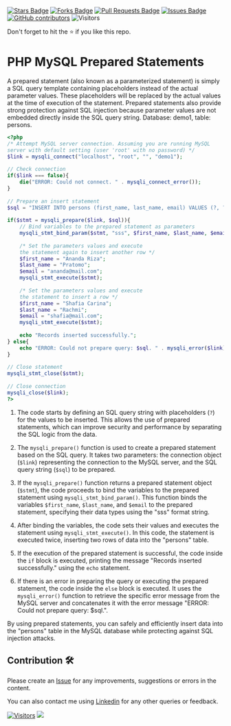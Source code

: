 <a href="https://github.com/drshahizan/learn-php/stargazers"><img src="https://img.shields.io/github/stars/drshahizan/learn-php" alt="Stars Badge"/></a>
<a href="https://github.com/drshahizan/learn-php/network/members"><img src="https://img.shields.io/github/forks/drshahizan/learn-php" alt="Forks Badge"/></a>
<a href="https://github.com/drshahizan/learn-php/pulls"><img src="https://img.shields.io/github/issues-pr/drshahizan/learn-php" alt="Pull Requests Badge"/></a>
<a href="https://github.com/drshahizan/learn-php/issues"><img src="https://img.shields.io/github/issues/drshahizan/learn-php" alt="Issues Badge"/></a>
<a href="https://github.com/drshahizan/learn-php/graphs/contributors"><img alt="GitHub contributors" src="https://img.shields.io/github/contributors/drshahizan/learn-php?color=2b9348"></a>
![Visitors](https://api.visitorbadge.io/api/visitors?path=https%3A%2F%2Fgithub.com%2Fdrshahizan%2Flearn-php&labelColor=%23d9e3f0&countColor=%23697689&style=flat)

Don't forget to hit the :star: if you like this repo.

# PHP MySQL Prepared Statements

A prepared statement (also known as a parameterized statement) is simply a SQL query template containing placeholders instead of the actual parameter values. These placeholders will be replaced by the actual values at the time of execution of the statement. Prepared statements also provide strong protection against SQL injection because parameter values are not embedded directly inside the SQL query string. Database: demo1, table: persons.	

```php
<?php
/* Attempt MySQL server connection. Assuming you are running MySQL
server with default setting (user 'root' with no password) */
$link = mysqli_connect("localhost", "root", "", "demo1");
 
// Check connection
if($link === false){
    die("ERROR: Could not connect. " . mysqli_connect_error());
}
 
// Prepare an insert statement
$sql = "INSERT INTO persons (first_name, last_name, email) VALUES (?, ?, ?)";
 
if($stmt = mysqli_prepare($link, $sql)){
    // Bind variables to the prepared statement as parameters
    mysqli_stmt_bind_param($stmt, "sss", $first_name, $last_name, $email);
    
    /* Set the parameters values and execute
    the statement again to insert another row */
    $first_name = "Ananda Riza";
    $last_name = "Pratomo";
    $email = "ananda@mail.com";
    mysqli_stmt_execute($stmt);
    
    /* Set the parameters values and execute
    the statement to insert a row */
    $first_name = "Shafia Carina";
    $last_name = "Rachmi";
    $email = "shafia@mail.com";
    mysqli_stmt_execute($stmt);
    
    echo "Records inserted successfully.";
} else{
    echo "ERROR: Could not prepare query: $sql. " . mysqli_error($link);
}
 
// Close statement
mysqli_stmt_close($stmt);
 
// Close connection
mysqli_close($link);
?>
```

1. The code starts by defining an SQL query string with placeholders (`?`) for the values to be inserted. This allows the use of prepared statements, which can improve security and performance by separating the SQL logic from the data.

2. The `mysqli_prepare()` function is used to create a prepared statement based on the SQL query. It takes two parameters: the connection object (`$link`) representing the connection to the MySQL server, and the SQL query string (`$sql`) to be prepared.

3. If the `mysqli_prepare()` function returns a prepared statement object (`$stmt`), the code proceeds to bind the variables to the prepared statement using `mysqli_stmt_bind_param()`. This function binds the variables `$first_name`, `$last_name`, and `$email` to the prepared statement, specifying their data types using the "sss" format string.

4. After binding the variables, the code sets their values and executes the statement using `mysqli_stmt_execute()`. In this code, the statement is executed twice, inserting two rows of data into the "persons" table.

5. If the execution of the prepared statement is successful, the code inside the `if` block is executed, printing the message "Records inserted successfully." using the `echo` statement.

6. If there is an error in preparing the query or executing the prepared statement, the code inside the `else` block is executed. It uses the `mysqli_error()` function to retrieve the specific error message from the MySQL server and concatenates it with the error message "ERROR: Could not prepare query: $sql.".

By using prepared statements, you can safely and efficiently insert data into the "persons" table in the MySQL database while protecting against SQL injection attacks.


## Contribution 🛠️
Please create an [Issue](https://github.com/drshahizan/learn-php/issues) for any improvements, suggestions or errors in the content.

You can also contact me using [Linkedin](https://www.linkedin.com/in/drshahizan/) for any other queries or feedback.

[![Visitors](https://api.visitorbadge.io/api/visitors?path=https%3A%2F%2Fgithub.com%2Fdrshahizan&labelColor=%23697689&countColor=%23555555&style=plastic)](https://visitorbadge.io/status?path=https%3A%2F%2Fgithub.com%2Fdrshahizan)
![](https://hit.yhype.me/github/profile?user_id=81284918)

